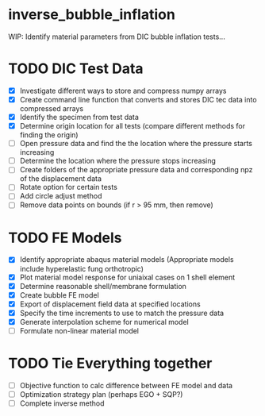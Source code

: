# inverse_bubble_inflation
WIP: Identify material parameters from DIC bubble inflation tests...

# TODO DIC Test Data
- [x] Investigate different ways to store and compress numpy arrays
- [x] Create command line function that converts and stores DIC tec data into compressed arrays
- [x] Identify the specimen from test data 
- [x] Determine origin location for all tests (compare different methods for finding the origin)
- [ ] Open pressure data and find the the location where the pressure starts increasing
- [ ] Determine the location where the pressure stops increasing
- [ ] Create folders of the appropriate pressure data and corresponding npz of the displacement data
- [ ] Rotate option for certain tests
- [ ] Add circle adjust method
- [ ] Remove data points on bounds (if r > 95 mm, then remove)

# TODO FE Models
- [x] Identify appropriate abaqus material models (Appropriate models include hyperelastic fung orthotropic)
- [x] Plot material model response for uniaixal cases on 1 shell element
- [x] Determine reasonable shell/membrane formulation
- [x] Create bubble FE model
- [x] Export of displacement field data at specified locations
- [x] Specify the time increments to use to match the pressure data
- [x] Generate interpolation scheme for numerical model
- [ ] Formulate non-linear material model

# TODO Tie Everything together
- [ ] Objective function to calc difference between FE model and data
- [ ] Optimization strategy plan (perhaps EGO + SQP?)
- [ ] Complete inverse method 
